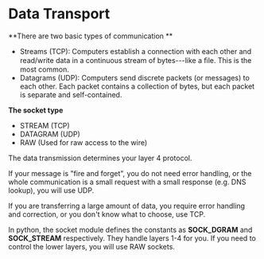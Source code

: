 # **Data Transport**

**There are two basic types of communication **

* Streams \(TCP\):  Computers establish a connection with each other and read/write data in a continuous stream of bytes---like a ﬁle.  This is the most common. 
* Datagrams \(UDP\): Computers send discrete packets \(or messages\) to each other.   Each packet contains a collection of bytes, but each packet is separate and self-contained. 

**The socket type**

* STREAM \(TCP\)
* DATAGRAM \(UDP\)
* RAW \(Used for raw access to the wire\)

The data transmission determines your layer 4 protocol.

If your message is "fire and forget", you do not need error handling, or the whole communication is a small request with a small response \(e.g. DNS lookup\), you will use UDP.

If you are transferring a large amount of data, you require error handling and correction, or you don't know what to choose, use TCP.

In python, the socket module defines the constants as **SOCK\_DGRAM** and **SOCK\_STREAM** respectively. They handle layers 1-4 for you. If you need to control the lower layers, you will use RAW sockets.

